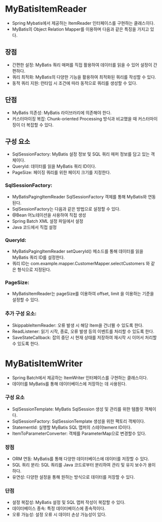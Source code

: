 # MyBatisItemReader

- Spring Mybatis에서 제공하는 ItemReader 인터페이스를 구현하는 클래스이다.
- MyBatis의 Object Relation Mapper를 이용하며 다음과 같은 특징을 가지고 있다.

## 장점

- 간편한 설정: MyBatis 쿼리 매퍼를 직접 활용하여 데이터를 읽을 수 있어 설정이 간편하다.
- 쿼리 최적화: MyBatis의 다양한 기능을 활용하여 최적화된 쿼리를 작성할 수 있다.
- 동적 쿼리 지원: 런타임 시 조건에 따라 동적으로 쿼리를 생성할 수 있다.

## 단점

- MyBatis 의존성: MyBatis 라이브러리에 의존해야 한다.
- 커스터마이징 복잡: Chunk-oriented Processing 방식과 비교했을 때 커스터마이징이 더 복잡할 수 있다.

## **구성 요소**

- SqlSessionFactory: MyBatis 설정 정보 및 SQL 쿼리 매퍼 정보를 담고 있는 객체이다.
- QueryId: 데이터를 읽을 MyBatis 쿼리 ID이다.
- PageSize: 페이징 쿼리를 위한 페이지 크기를 지정한다.

### **SqlSessionFactory:**

- MyBatisPagingItemReader SqlSessionFactory 객체를 통해 MyBatis와 연동된다.
- SqlSessionFactory는 다음과 같은 방법으로 설정할 수 있다.
- @Bean 어노테이션을 사용하여 직접 생성
- Spring Batch XML 설정 파일에서 설정
- Java 코드에서 직접 설정

### **QueryId:**

- MyBatisPagingItemReader setQueryId() 메소드를 통해 데이터를 읽을 MyBatis 쿼리 ID를 설정한다.
- 쿼리 ID는 com.example.mapper.CustomerMapper.selectCustomers 와 같은 형식으로 지정된다.

### **PageSize:**

- MyBatisItemReader는 pageSize를 이용하여 offset, limit 을 이용하는 기준을 설정할 수 있다.

### **추가 구성 요소:**

- SkippableItemReader: 오류 발생 시 해당 Item을 건너뛸 수 있도록 한다.
- ReadListener: 읽기 시작, 종료, 오류 발생 등의 이벤트를 처리할 수 있도록 한다.
- SaveStateCallback: 잡의 중단 시 현재 상태를 저장하여 재시작 시 이어서 처리할 수 있도록 한다.

# **MyBatisItemWriter**

- Spring Batch에서 제공하는 ItemWriter 인터페이스를 구현하는 클래스이다.
- 데이터를 MyBatis를 통해 데이터베이스에 저장하는 데 사용된다.

### **구성 요소**

- SqlSessionTemplate: MyBatis SqlSession 생성 및 관리를 위한 템플릿 객체이다.
- SqlSessionFactory: SqlSessionTemplate 생성을 위한 팩토리 객체이다.
- StatementId: 실행할 MyBatis SQL 맵퍼의 스테이tement ID이다.
- ItemToParameterConverter: 객체를 ParameterMap으로 변경할수 있다.

### **장점**

- ORM 연동: MyBatis를 통해 다양한 데이터베이스에 데이터를 저장할 수 있다.
- SQL 쿼리 분리: SQL 쿼리를 Java 코드로부터 분리하여 관리 및 유지 보수가 용이하다.
- 유연성: 다양한 설정을 통해 원하는 방식으로 데이터를 저장할 수 있다.

### **단점**

- 설정 복잡성: MyBatis 설정 및 SQL 맵퍼 작성이 복잡할 수 있다.
- 데이터베이스 종속: 특정 데이터베이스에 종속적이다.
- 오류 가능성: 설정 오류 시 데이터 손상 가능성이 있다.
